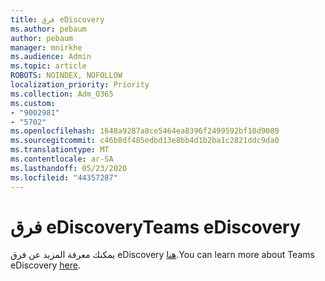 ```yaml
---
title: فرق eDiscovery
ms.author: pebaum
author: pebaum
manager: mnirkhe
ms.audience: Admin
ms.topic: article
ROBOTS: NOINDEX, NOFOLLOW
localization_priority: Priority
ms.collection: Adm_O365
ms.custom:
- "9002981"
- "5702"
ms.openlocfilehash: 1648a9287a8ce5464ea8396f2499592bf10d9089
ms.sourcegitcommit: c46b8df485edbd13e8bb4d1b2ba1c2821ddc9da0
ms.translationtype: MT
ms.contentlocale: ar-SA
ms.lasthandoff: 05/23/2020
ms.locfileid: "44357287"
---
```

# <a name="teams-ediscovery"></a><span data-ttu-id="4fe37-102">فرق eDiscovery</span><span class="sxs-lookup"><span data-stu-id="4fe37-102">Teams eDiscovery</span></span>

<span data-ttu-id="4fe37-103">يمكنك معرفة المزيد عن فرق eDiscovery [هنا](https://docs.microsoft.com/microsoftteams/ediscovery-investigation).</span><span class="sxs-lookup"><span data-stu-id="4fe37-103">You can learn more about Teams eDiscovery [here](https://docs.microsoft.com/microsoftteams/ediscovery-investigation).</span></span>
